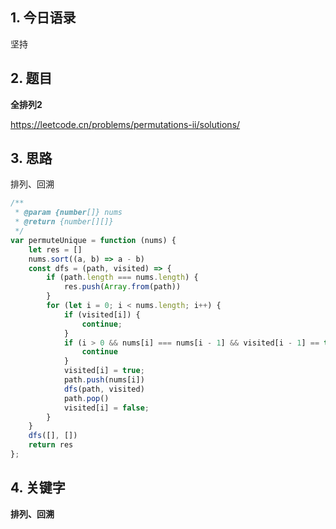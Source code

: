 ## 1. 今日语录
坚持

## 2. 题目
**全排列2**

https://leetcode.cn/problems/permutations-ii/solutions/

## 3. 思路
排列、回溯

```js
/**
 * @param {number[]} nums
 * @return {number[][]}
 */
var permuteUnique = function (nums) {
    let res = []
    nums.sort((a, b) => a - b)
    const dfs = (path, visited) => {
        if (path.length === nums.length) {
            res.push(Array.from(path))
        }
        for (let i = 0; i < nums.length; i++) {
            if (visited[i]) {
                continue;
            }
            if (i > 0 && nums[i] === nums[i - 1] && visited[i - 1] == true) {
                continue
            }
            visited[i] = true;
            path.push(nums[i])
            dfs(path, visited)
            path.pop()
            visited[i] = false;
        }
    }
    dfs([], [])
    return res
};
```

## 4. 关键字

**排列、回溯**